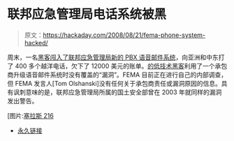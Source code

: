 # 联邦应急管理局电话系统被黑

> 原文：<https://hackaday.com/2008/08/21/fema-phone-system-hacked/>

周末，一名[黑客闯入了联邦应急管理局新的 PBX 语音邮件系统](http://ca.news.yahoo.com/s/capress/080820/world/fema_phones_hacked)，向亚洲和中东打了 400 多个越洋电话，欠下了 12000 美元的账单。[的低技术黑客](http://www.totse.com/en/phreak/vmb_pagers_e_mail/hakvmail.html)利用了一个承包商升级语音邮件系统时没有覆盖的“漏洞”。FEMA 目前正在进行自己的内部调查，但 FEMA 发言人[Tom Olshanski]没有任何关于承包商责任或漏洞原因的信息。具有讽刺意味的是，联邦应急管理局所属的国土安全部曾在 2003 年就同样的漏洞发出警告。

[图片:[塞拉斯 216](http://flickr.com/photos/silas216/523180355/)

*   [永久链接](http://ca.news.yahoo.com/s/capress/080820/world/fema_phones_hacked)